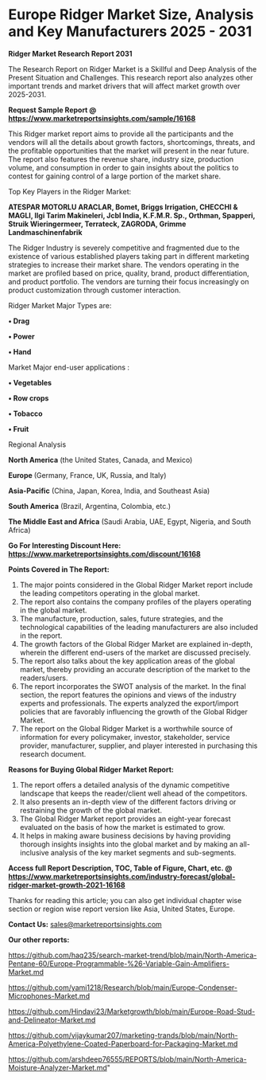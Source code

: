 # Europe Ridger Market Size, Analysis and Key Manufacturers 2025 - 2031

<strong>Ridger Market Research Report 2031</strong>

The Research Report on Ridger Market is a Skillful and Deep Analysis of the Present Situation and Challenges. This research report also analyzes other important trends and market drivers that will affect market growth over 2025-2031.

<strong>Request Sample Report @ <a href=https://www.marketreportsinsights.com/sample/16168>https://www.marketreportsinsights.com/sample/16168</a></strong>

This Ridger market report aims to provide all the participants and the vendors will all the details about growth factors, shortcomings, threats, and the profitable opportunities that the market will present in the near future. The report also features the revenue share, industry size, production volume, and consumption in order to gain insights about the politics to contest for gaining control of a large portion of the market share.

Top Key Players in the Ridger Market:

<strong>ATESPAR MOTORLU ARACLAR, Bomet, Briggs Irrigation, CHECCHI & MAGLI, Ilgi Tarim Makineleri, Jcbl India, K.F.M.R. Sp., Orthman, Spapperi, Struik Wieringermeer, Terrateck, ZAGRODA, Grimme Landmaschinenfabrik</strong>

The Ridger Industry is severely competitive and fragmented due to the existence of various established players taking part in different marketing strategies to increase their market share. The vendors operating in the market are profiled based on price, quality, brand, product differentiation, and product portfolio. The vendors are turning their focus increasingly on product customization through customer interaction.

Ridger Market Major Types are:

<strong>• Drag

• Power

• Hand</strong>

Market Major end-user applications :

<strong>• Vegetables

• Row crops

• Tobacco

• Fruit</strong>

Regional Analysis

</u><strong><b>North America</b></strong> (the United States, Canada, and Mexico)

<strong><b>Europe </b></strong>(Germany, France, UK, Russia, and Italy)

<strong><b>Asia-Pacific</b></strong> (China, Japan, Korea, India, and Southeast Asia)

<strong><b>South America</b></strong> (Brazil, Argentina, Colombia, etc.)

<strong><b>The Middle East and Africa</b></strong> (Saudi Arabia, UAE, Egypt, Nigeria, and South Africa)

<strong>Go For Interesting Discount Here: <a href=https://www.marketreportsinsights.com/discount/16168>https://www.marketreportsinsights.com/discount/16168</a></strong>

<strong>Points Covered in The Report:</strong>
<ol>
  <li>The major points considered in the Global Ridger Market report include the leading competitors operating in the global market.</li>
  <li>The report also contains the company profiles of the players operating in the global market.</li>
  <li>The manufacture, production, sales, future strategies, and the technological capabilities of the leading manufacturers are also included in the report.</li>
  <li>The growth factors of the Global Ridger Market are explained in-depth, wherein the different end-users of the market are discussed precisely.</li>
  <li>The report also talks about the key application areas of the global market, thereby providing an accurate description of the market to the readers/users.</li>
  <li>The report incorporates the SWOT analysis of the market. In the final section, the report features the opinions and views of the industry experts and professionals. The experts analyzed the export/import policies that are favorably influencing the growth of the Global Ridger Market.</li>
  <li>The report on the Global Ridger Market is a worthwhile source of information for every policymaker, investor, stakeholder, service provider, manufacturer, supplier, and player interested in purchasing this research document.</li>
</ol>
<strong>Reasons for Buying Global Ridger Market Report:</strong>

<ol>
  <li>The report offers a detailed analysis of the dynamic competitive landscape that keeps the reader/client well ahead of the competitors.</li>
  <li>It also presents an in-depth view of the different factors driving or restraining the growth of the global market.</li>
  <li>The Global Ridger Market report provides an eight-year forecast evaluated on the basis of how the market is estimated to grow.</li>
  <li>It helps in making aware business decisions by having providing thorough insights insights into the global market and by making an all-inclusive analysis of the key market segments and sub-segments.</li>
</ol>
<strong>Access full Report Description, TOC, Table of Figure, Chart, etc. @ <a href=https://www.marketreportsinsights.com/industry-forecast/global-ridger-market-growth-2021-16168>https://www.marketreportsinsights.com/industry-forecast/global-ridger-market-growth-2021-16168</a></strong>


Thanks for reading this article; you can also get individual chapter wise section or region wise report version like Asia, United States, Europe.

<strong>Contact Us:</strong>
sales@marketreportsinsights.com

<strong>Our other reports:</strong>

<a href=https://github.com/haq235/search-market-trend/blob/main/North-America-Pentane-60/Europe-Programmable-%26-Variable-Gain-Amplifiers-Market.md>https://github.com/haq235/search-market-trend/blob/main/North-America-Pentane-60/Europe-Programmable-%26-Variable-Gain-Amplifiers-Market.md</a>

<a href=https://github.com/yami1218/Research/blob/main/Europe-Condenser-Microphones-Market.md>https://github.com/yami1218/Research/blob/main/Europe-Condenser-Microphones-Market.md</a>

<a href=https://github.com/Hindavi23/Marketgrowth/blob/main/Europe-Road-Stud-and-Delineator-Market.md>https://github.com/Hindavi23/Marketgrowth/blob/main/Europe-Road-Stud-and-Delineator-Market.md</a>

<a href=https://github.com/vijaykumar207/marketing-trands/blob/main/North-America-Polyethylene-Coated-Paperboard-for-Packaging-Market.md>https://github.com/vijaykumar207/marketing-trands/blob/main/North-America-Polyethylene-Coated-Paperboard-for-Packaging-Market.md</a>

<a href=https://github.com/arshdeep76555/REPORTS/blob/main/North-America-Moisture-Analyzer-Market.md>https://github.com/arshdeep76555/REPORTS/blob/main/North-America-Moisture-Analyzer-Market.md</a>"
